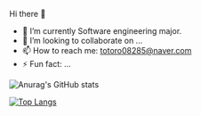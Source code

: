 Hi there 👋
- 🔭 I’m currently Software engineering major.
- 👯 I’m looking to collaborate on ...
- 📫 How to reach me: totoro08285@naver.com
- ⚡ Fun fact: ...

![Anurag's GitHub stats](https://github-readme-stats.vercel.app/api?username=yenyen31&show_icons=true&theme=radical)

[![Top Langs](https://github-readme-stats.vercel.app/api/top-langs/?username=yenyen31&layout=radical)](https://github.com/anuraghazra/github-readme-stats)
